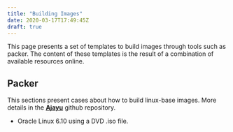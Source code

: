```yaml
---
title: "Building Images"
date: 2020-03-17T17:49:45Z
draft: true
---
```



This page presents a set of templates to build images through tools such as packer. The content of these templates is the result of a combination of available resources online.

## Packer

This sections present cases about how to build linux-base images. More details in the **[Ajayu](https://github.com/percyperezdante/ajayu)** github repository.


* Oracle Linux 6.10 using a DVD .iso file.


